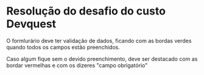 # Resolução do desafio do custo Devquest

O formlurário deve ter validação de dados, ficando com as bordas verdes quando todos os campos estão preenchidos.

Caso algum fique sem o devido preenchimento, deve ser destacado com as bordar vermelhas e com os dizeres "campo obrigatório"
